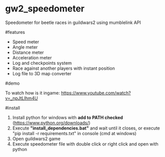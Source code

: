 # gw2_speedometer
Speedometer for beetle races in guildwars2 using mumblelink API

#features
 - Speed meter
 - Angle meter
 - Distance meter
 - Acceleration meter
 - Log and checkpoints system
 - Race against another players with instant position
 - Log file to 3D map converter

#demo

To watch how is it ingame:
https://www.youtube.com/watch?v=_npJtLIhm4U

#install

1. Install python for windows with **add to PATH checked** (https://www.python.org/downloads/) 
2. Execute **"install_dependencies.bat"** and wait until it closes, or execute "pip install -r requirements.txt" in console (cmd at windows)
3. Open guildwars2 game
4. Execute speedometer file with double click or right click and open with python




